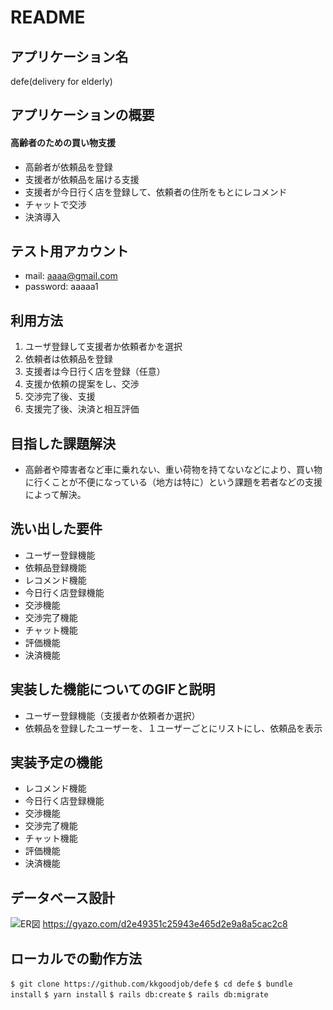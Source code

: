 # README

## アプリケーション名
defe(delivery for elderly)

## アプリケーションの概要
#### 高齢者のための買い物支援
- 高齢者が依頼品を登録
- 支援者が依頼品を届ける支援
- 支援者が今日行く店を登録して、依頼者の住所をもとにレコメンド
- チャットで交渉
- 決済導入

## テスト用アカウント
- mail: aaaa@gmail.com
- password: aaaaa1

## 利用方法
1. ユーザ登録して支援者か依頼者かを選択
2. 依頼者は依頼品を登録
3. 支援者は今日行く店を登録（任意）
4. 支援か依頼の提案をし、交渉
5. 交渉完了後、支援
6. 支援完了後、決済と相互評価

## 目指した課題解決
- 高齢者や障害者など車に乗れない、重い荷物を持てないなどにより、買い物に行くことが不便になっている（地方は特に）という課題を若者などの支援によって解決。

## 洗い出した要件
- ユーザー登録機能
- 依頼品登録機能
- レコメンド機能
- 今日行く店登録機能
- 交渉機能
- 交渉完了機能
- チャット機能
- 評価機能
- 決済機能

## 実装した機能についてのGIFと説明
- ユーザー登録機能（支援者か依頼者か選択）
- 依頼品を登録したユーザーを、１ユーザーごとにリストにし、依頼品を表示

## 実装予定の機能
- レコメンド機能
- 今日行く店登録機能
- 交渉機能
- 交渉完了機能
- チャット機能
- 評価機能
- 決済機能

## データベース設計
![ER図](https://gyazo.com/d2e49351c25943e465d2e9a8a5cac2c8)
https://gyazo.com/d2e49351c25943e465d2e9a8a5cac2c8

## ローカルでの動作方法
`$ git clone https://github.com/kkgoodjob/defe`
`$ cd defe`
`$ bundle install`
`$ yarn install`
`$ rails db:create`
`$ rails db:migrate`